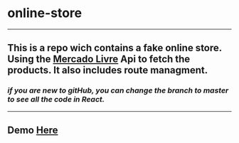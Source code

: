 # online-store

---

## This is a repo wich contains a fake online store. Using the <a href="https://developers.mercadolivre.com.br/pt_br/api-docs-pt-br">Mercado Livre</a> Api to fetch the products. It also includes route managment.
### *if you are new to gitHub, you can change the branch to master to see all the code in React.*
---

## Demo <a href="https://gammarkin.github.io/online-store/">Here</a>
